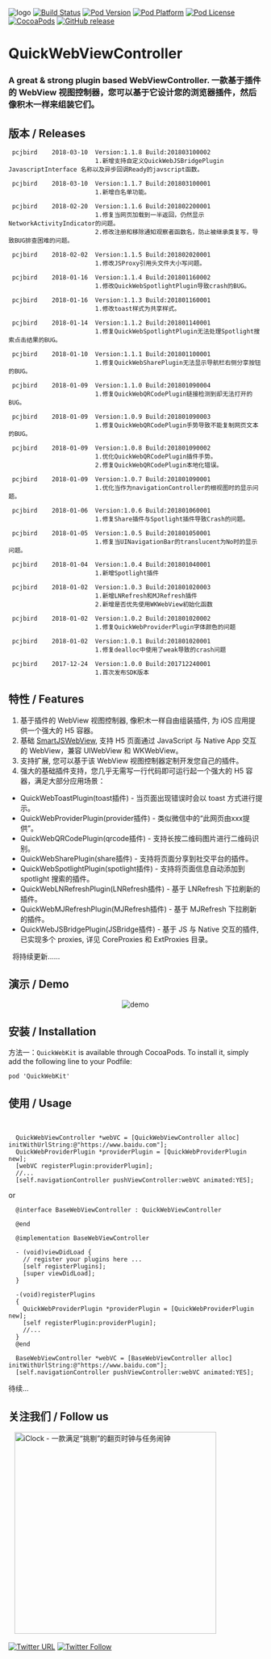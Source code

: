![logo](logo.png)
[![Build Status](http://img.shields.io/travis/pcjbird/QuickWebViewController/master.svg?style=flat)](https://travis-ci.org/pcjbird/QuickWebViewController)
[![Pod Version](http://img.shields.io/cocoapods/v/QuickWebKit.svg?style=flat)](http://cocoadocs.org/docsets/QuickWebKit/)
[![Pod Platform](http://img.shields.io/cocoapods/p/QuickWebKit.svg?style=flat)](http://cocoadocs.org/docsets/QuickWebKit/)
[![Pod License](http://img.shields.io/cocoapods/l/QuickWebKit.svg?style=flat)](https://www.apache.org/licenses/LICENSE-2.0.html)
[![CocoaPods](https://img.shields.io/cocoapods/at/QuickWebKit.svg)](https://github.com/pcjbird/QuickWebViewController)
[![GitHub release](https://img.shields.io/github/release/pcjbird/QuickWebViewController.svg)](https://github.com/pcjbird/QuickWebViewController/releases)

# QuickWebViewController
### A great & strong plugin based WebViewController. 一款基于插件的 WebView 视图控制器，您可以基于它设计您的浏览器插件，然后像积木一样来组装它们。

## 版本 / Releases

     pcjbird    2018-03-10  Version:1.1.8 Build:201803100002
                            1.新增支持自定义QuickWebJSBridgePlugin JavascriptInterface 名称以及异步回调Ready的javscript函数。

     pcjbird    2018-03-10  Version:1.1.7 Build:201803100001
                            1.新增白名单功能。

     pcjbird    2018-02-20  Version:1.1.6 Build:201802200001
                            1.修复当网页加载到一半返回，仍然显示NetworkActivityIndicator的问题。
                            2.修改注册和移除通知观察者函数名，防止被继承类复写，导致BUG排查困难的问题。

     pcjbird    2018-02-02  Version:1.1.5 Build:201802020001
                            1.修改JSProxy引用头文件大小写问题。

     pcjbird    2018-01-16  Version:1.1.4 Build:201801160002
                            1.修改QuickWebSpotlightPlugin导致crash的BUG。

     pcjbird    2018-01-16  Version:1.1.3 Build:201801160001
                            1.修改toast样式为共享样式。

     pcjbird    2018-01-14  Version:1.1.2 Build:201801140001
                            1.修复QuickWebSpotlightPlugin无法处理Spotlight搜索点击结果的BUG。

     pcjbird    2018-01-10  Version:1.1.1 Build:201801100001
                            1.修复QuickWebSharePlugin无法显示导航栏右侧分享按钮的BUG。

     pcjbird    2018-01-09  Version:1.1.0 Build:201801090004
                            1.修复QuickWebQRCodePlugin链接检测到却无法打开的BUG。

     pcjbird    2018-01-09  Version:1.0.9 Build:201801090003
                            1.修复QuickWebQRCodePlugin手势导致不能复制网页文本的BUG。

     pcjbird    2018-01-09  Version:1.0.8 Build:201801090002
                            1.优化QuickWebQRCodePlugin插件手势。
                            2.修复QuickWebQRCodePlugin本地化错误。

     pcjbird    2018-01-09  Version:1.0.7 Build:201801090001
                            1.优化当作为navigationController的根视图时的显示问题。

     pcjbird    2018-01-06  Version:1.0.6 Build:201801060001
                            1.修复Share插件与Spotlight插件导致Crash的问题。

     pcjbird    2018-01-05  Version:1.0.5 Build:201801050001
                            1.修复当UINavigationBar的translucent为No时的显示问题。

     pcjbird    2018-01-04  Version:1.0.4 Build:201801040001
                            1.新增Spotlight插件

     pcjbird    2018-01-02  Version:1.0.3 Build:201801020003
                            1.新增LNRefresh和MJRefresh插件
                            2.新增是否优先使用WKWebView初始化函数

     pcjbird    2018-01-02  Version:1.0.2 Build:201801020002
                            1.修复QuickWebProviderPlugin字体颜色的问题

     pcjbird    2018-01-02  Version:1.0.1 Build:201801020001
                            1.修复dealloc中使用了weak导致的crash问题

     pcjbird    2017-12-24  Version:1.0.0 Build:201712240001
                            1.首次发布SDK版本

## 特性 / Features

1. 基于插件的 WebView 视图控制器, 像积木一样自由组装插件, 为 iOS 应用提供一个强大的 H5 容器。
2. 基础 [SmartJSWebView](https://github.com/pcjbird/SmartJSWebView), 支持 H5 页面通过 JavaScript 与 Native App 交互的 WebView，兼容 UIWebView 和 WKWebView。
3. 支持扩展, 您可以基于该 WebView 视图控制器定制开发您自己的插件。
4. 强大的基础插件支持，您几乎无需写一行代码即可运行起一个强大的 H5 容器，满足大部分应用场景：

*   QuickWebToastPlugin(toast插件) - 当页面出现错误时会以 toast 方式进行提示。
*   QuickWebProviderPlugin(provider插件) - 类似微信中的“此网页由xxx提供”。
*   QuickWebQRCodePlugin(qrcode插件) - 支持长按二维码图片进行二维码识别。
*   QuickWebSharePlugin(share插件) - 支持将页面分享到社交平台的插件。
*   QuickWebSpotlightPlugin(spotlight插件) - 支持将页面信息自动添加到 spotlight 搜索的插件。
*   QuickWebLNRefreshPlugin(LNRefresh插件) - 基于 LNRefresh 下拉刷新的插件。
*   QuickWebMJRefreshPlugin(MJRefresh插件) - 基于 MJRefresh 下拉刷新的插件。
*   QuickWebJSBridgePlugin(JSBridge插件) - 基于 JS 与 Native 交互的插件, 已实现多个 proxies, 详见 CoreProxies 和 ExtProxies 目录。
   
   将持续更新......

## 演示 / Demo

<p align="center"><img src="demo.png" title="demo"></p>

##  安装 / Installation

方法一：`QuickWebKit` is available through CocoaPods. To install it, simply add the following line to your Podfile:

```
pod 'QuickWebKit'
```

## 使用 / Usage
  
```
  QuickWebViewController *webVC = [QuickWebViewController alloc] initWithUrlString:@"https://www.baidu.com"];
  QuickWebProviderPlugin *providerPlugin = [QuickWebProviderPlugin new];
  [webVC registerPlugin:providerPlugin];
  //...
  [self.navigationController pushViewController:webVC animated:YES];
``` 
  or
```  
  @interface BaseWebViewController : QuickWebViewController

  @end
  
  @implementation BaseWebViewController

  - (void)viewDidLoad {
    // register your plugins here ...
    [self registerPlugins];
    [super viewDidLoad];
  }
  
  -(void)registerPlugins
  {
    QuickWebProviderPlugin *providerPlugin = [QuickWebProviderPlugin new];
    [self registerPlugin:providerPlugin];
    //...
  }
  @end
  
  BaseWebViewController *webVC = [BaseWebViewController alloc] initWithUrlString:@"https://www.baidu.com"];
  [self.navigationController pushViewController:webVC animated:YES];
```

待续...

## 关注我们 / Follow us
  
<a href="https://itunes.apple.com/cn/app/iclock-一款满足-挑剔-的翻页时钟与任务闹钟/id1128196970?pt=117947806&ct=com.github.pcjbird.QuickWebViewController&mt=8"><img src="https://github.com/pcjbird/AssetsExtractor/raw/master/iClock.gif" width="400" title="iClock - 一款满足“挑剔”的翻页时钟与任务闹钟"></a>

[![Twitter URL](https://img.shields.io/twitter/url/http/shields.io.svg?style=social)](https://twitter.com/intent/tweet?text=https://github.com/pcjbird/QuickWebViewController)
[![Twitter Follow](https://img.shields.io/twitter/follow/pcjbird.svg?style=social)](https://twitter.com/pcjbird)
